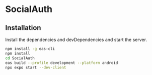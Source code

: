 # SocialAuth
## Installation

Install the dependencies and devDependencies and start the server.

```sh
npm install -g eas-cli
npm install
cd SocialAuth
eas build --profile development --platform android
npx expo start --dev-client
```
